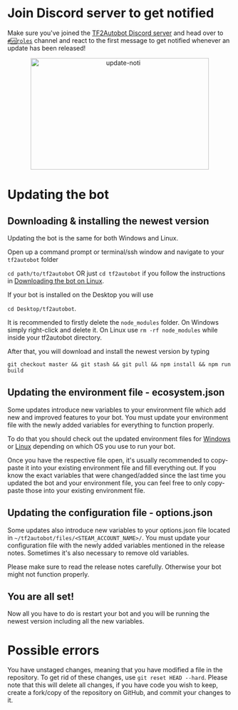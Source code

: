 # Join Discord server to get notified
Make sure you've joined the [TF2Autobot Discord server](https://discord.gg/ZrVT7mc) and head over to [`#🆚roles`](https://discordapp.com/channels/664971400678998016/719391430669500447/721533052890644511) channel and react to the first message to get notified whenever an update has been released!

<div align="center"><img src="https://user-images.githubusercontent.com/47635037/88795539-c8c65580-d1d2-11ea-993e-4161083b3e36.PNG" alt="update-noti" style="display:block;margin-left:auto;margin-right:auto;width:400px;height:250px;"></div>

# Updating the bot
## Downloading & installing the newest version
Updating the bot is the same for both Windows and Linux.

Open up a command prompt or terminal/ssh window and navigate to your `tf2autobot` folder

`cd path/to/tf2autobot` OR just `cd tf2autobot` if you follow the instructions in [Downloading the bot on Linux](https://github.com/idinium96/tf2autobot/wiki/Downloading-the-bot-on-Linux).

If your bot is installed on the Desktop you will use

`cd Desktop/tf2autobot`.

It is recommended to firstly delete the `node_modules` folder.
On Windows simply right-click and delete it.
On Linux use `rm -rf node_modules` while inside your tf2autobot directory.

After that, you will download and install the newest version by typing

`git checkout master && git stash && git pull && npm install && npm run build`

## Updating the environment file - ecosystem.json

Some updates introduce new variables to your environment file which add new and improved features to your bot.
You must update your environment file with the newly added variables for everything to function properly. 

To do that you should check out the updated environment files for [Windows](https://github.com/idinium96/tf2autobot/blob/master/template.env) or [Linux](https://github.com/idinium96/tf2autobot/blob/master/template.ecosystem.json) depending on which OS you use to run your bot.

Once you have the respective file open, it's usually recommended to copy-paste it into your existing environment file and fill everything out. 
If you know the exact variables that were changed/added since the last time you updated the bot and your environment file, you can feel free to only copy-paste those into your existing environment file.

## Updating the configuration file - options.json
Some updates also introduce new variables to your options.json file located in `~/tf2autobot/files/<STEAM_ACCOUNT_NAME>/`.
You must update your configuration file with the newly added variables mentioned in the release notes. Sometimes it's also necessary to remove old variables.

Please make sure to read the release notes carefully. Otherwise your bot might not function properly.

## You are all set!
Now all you have to do is restart your bot and you will be running the newest version including all the new variables.

# Possible errors
You have unstaged changes, meaning that you have modified a file in the repository. To get rid of these changes, use `git reset HEAD --hard`. 
Please note that this will delete all changes, if you have code you wish to keep, create a fork/copy of the repository on GitHub, and commit your changes to it.